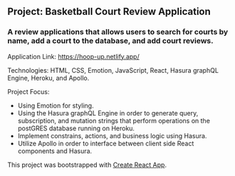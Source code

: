 <h2>Project: Basketball Court Review Application</h2>

<h3>A review applications that allows users to search for courts by name, add a court to the database, and add court reviews.</h3>

Application Link: https://hoop-up.netlify.app/

Technologies: HTML, CSS, Emotion, JavaScript, React, Hasura graphQL Engine, Heroku, and Apollo.

Project Focus: 
- Using Emotion for styling.
- Using the Hasura graphQL Engine in order to generate query, subscription, and mutation strings that perform operations on the postGRES database running on Heroku.
- Implement constrains, actions, and business logic using Hasura.
- Utilize Apollo in order to interface between client side React components and Hasura.

This project was bootstrapped with [Create React App](https://github.com/facebook/create-react-app).

